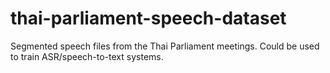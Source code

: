# thai-parliament-speech-dataset
Segmented speech files from the Thai Parliament meetings. Could be used to train ASR/speech-to-text systems.
